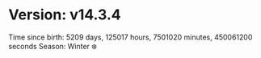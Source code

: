 # Version: v14.3.4
Time since birth: 5209 days, 125017 hours, 7501020 minutes, 450061200 seconds
Season: Winter ❄️
